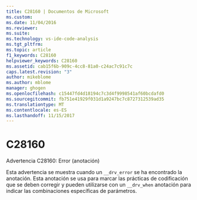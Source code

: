 ```yaml
---
title: C28160 | Documentos de Microsoft
ms.custom: 
ms.date: 11/04/2016
ms.reviewer: 
ms.suite: 
ms.technology: vs-ide-code-analysis
ms.tgt_pltfrm: 
ms.topic: article
f1_keywords: C28160
helpviewer_keywords: C28160
ms.assetid: cab15f6b-909c-4cc8-81a0-c24ac7c91c7c
caps.latest.revision: "3"
author: mikeblome
ms.author: mblome
manager: ghogen
ms.openlocfilehash: c15447fd4d18194c7c3d4f9998541af60bcdafd0
ms.sourcegitcommit: fb751e41929f031d1a9247bc7c8727312539ad35
ms.translationtype: MT
ms.contentlocale: es-ES
ms.lasthandoff: 11/15/2017
---
```

# <a name="c28160"></a>C28160
Advertencia C28160: Error (anotación)  
  
 Esta advertencia se muestra cuando un `__drv_error` se ha encontrado la anotación. Esta anotación se usa para marcar las prácticas de codificación que se deben corregir y pueden utilizarse con un `__drv_when` anotación para indicar las combinaciones específicas de parámetros.